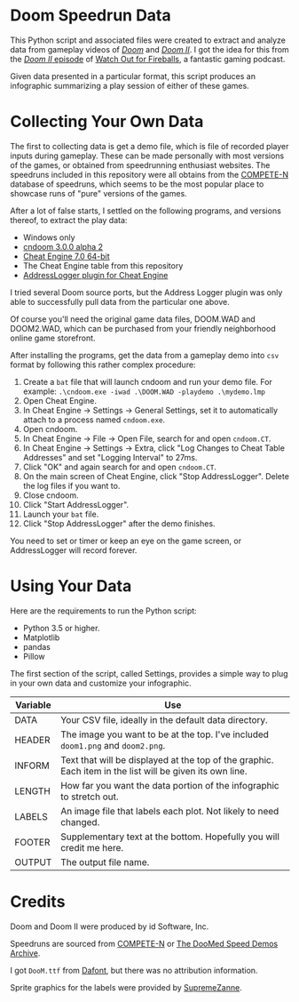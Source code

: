 # Doom Speedrun Data

This Python script and associated files were created to extract and analyze data from gameplay videos of [*Doom*][1] and [*Doom II*][2]. I got the idea for this from the [*Doom II* episode][3] of [Watch Out for Fireballs][4], a fantastic gaming podcast.

Given data presented in a particular format, this script produces an infographic summarizing a play session of either of these games.

[1]: https://en.wikipedia.org/wiki/Doom_(1993_video_game)
[2]: https://en.wikipedia.org/wiki/Doom_II:_Hell_on_Earth
[3]: http://duckfeed.tv/woff/110
[4]: http://duckfeed.tv/watchoutforfireballs/

# Collecting Your Own Data

The first to collecting data is get a demo file, which is file of recorded player inputs during gameplay. These can be made personally with most versions of the games, or obtained from speedrunning enthusiast websites. The speedruns included in this repository were all obtains from the [COMPETE-N][5] database of speedruns, which seems to be the most popular place to showcase runs of "pure" versions of the games.

After a lot of false starts, I settled on the following programs, and versions thereof, to extract the play data:

* Windows only
* [cndoom 3.0.0 alpha 2][6]
* [Cheat Engine 7.0 64-bit ][7]
* The Cheat Engine table from this repository
* [AddressLogger plugin for Cheat Engine][8]

[5]: https://www.doom.com.hr/
[6]: https://github.com/fx02/cndoom/
[7]: https://github.com/cheat-engine/cheat-engine/
[8]: https://github.com/d-e-x-t-e-r/CheatEngine-AddressLogger

I tried several Doom source ports, but the Address Logger plugin was only able to successfully pull data from the particular one above.

Of course you'll need the original game data files, DOOM.WAD and DOOM2.WAD, which can be purchased from your friendly neighborhood online game storefront.

After installing the programs, get the data from a gameplay demo into `csv` format by following this rather complex procedure:

1. Create a `bat` file that will launch cndoom and run your demo file. For example: `.\cndoom.exe -iwad .\DOOM.WAD -playdemo .\mydemo.lmp`
1. Open Cheat Engine.
1. In Cheat Engine -> Settings -> General Settings, set it to automatically attach to a process named `cndoom.exe`.
1. Open cndoom.
1. In Cheat Engine -> File -> Open File, search for and open `cndoom.CT`.
1. In Cheat Engine -> Settings -> Extra, click "Log Changes to Cheat Table Addresses" and set "Logging Interval" to 27ms.
1. Click "OK" and again search for and open `cndoom.CT`.
1. On the main screen of Cheat Engine, click "Stop AddressLogger". Delete the log files if you want to.
1. Close cndoom.
1. Click "Start AddressLogger".
1. Launch your `bat` file.
1. Click "Stop AddressLogger" after the demo finishes.

You need to set or timer or keep an eye on the game screen, or AddressLogger will record forever.

# Using Your Data

Here are the requirements to run the Python script:

* Python 3.5 or higher.
* Matplotlib
* pandas
* Pillow

The first section of the script, called Settings, provides a simple way to plug in your own data and customize your infographic.

| Variable | Use |
| -------- | --- |
| DATA | Your CSV file, ideally in the default data directory. |
| HEADER | The image you want to be at the top. I've included `doom1.png` and `doom2.png`. |
| INFORM | Text that will be displayed at the top of the graphic. Each item in the list will be given its own line. |
| LENGTH | How far you want the data portion of the infographic to stretch out. |
| LABELS | An image file that labels each plot. Not likely to need changed. |
| FOOTER | Supplementary text at the bottom. Hopefully you will credit me here. |
| OUTPUT | The output file name. |

# Credits

Doom and Doom II were produced by id Software, Inc.

Speedruns are sourced from [COMPETE-N][9] or [The DooMed Speed Demos Archive][10].

I got `DooM.ttf` from [Dafont][12], but there was no attribution information.

Sprite graphics for the labels were provided by [SupremeZanne][11].

[9]: https://www.doom.com.hr/
[10]: http://doomedsda.us/
[11]: https://www.reddit.com/user/SupremoZanne/
[12]: https://www.dafont.com/doom.font